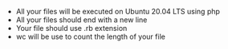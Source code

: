 <ul>
    <li>All your files will be executed on Ubuntu 20.04 LTS using php</li>
    <li>All your files should end with a new line</li>
    <li>Your file should use .rb extension </li>
    <li>wc will be use to count the length of your file </li>
</ul>